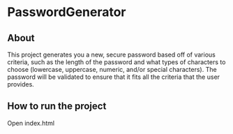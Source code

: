 # PasswordGenerator
## About
This project generates you a new, secure password based off of various criteria, such as the length of the password and what types of characters to choose (lowercase, uppercase, numeric, and/or special characters). The password will be validated to ensure that it fits all the criteria that the user provides.

## How to run the project
Open index.html
